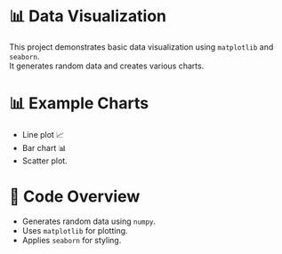 # 📊 Data Visualization 

This project demonstrates basic data visualization using `matplotlib` and `seaborn`.  
It generates random data and creates various charts.

# 📊 Example Charts
* Line plot 📈
* Bar chart 📊
* Scatter plot.

# 📝 Code Overview
* Generates random data using `numpy`.
* Uses `matplotlib` for plotting.
* Applies `seaborn` for styling.
